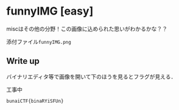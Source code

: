 # funnyIMG [easy]
miscはその他の分野！この画像に込められた思いがわかるかな？？

添付ファイル`funnyIMG.png`

## Write up

バイナリエディタ等で画像を開いて下のほうを見るとフラグが見える．

工事中

```
bunaiCTF{binaRYiSFUn}
```